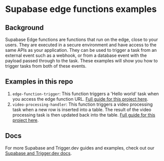 # Supabase edge functions examples

## Background

Supabase Edge functions are functions that run on the edge, close to your users. They are executed in a secure environment and have access to the same APIs as your application. They can be used to trigger a task from an external event such as a webhook, or from a database event with the payload passed through to the task. These examples will show you how to trigger tasks from both of these events.

## Examples in this repo

1. `edge-function-trigger`: This function triggers a 'Hello world' task when you access the edge function URL. [Full guide for this project here](https://trigger.dev/docs/guides/frameworks/supabase-edge-functions-basic).
2. `video-processing-handler`: This function triggers a video processing task when a new row is inserted into a table. The result of the video processing task is then updated back into the table. [Full guide for this project here](https://trigger.dev/docs/guides/frameworks/supabase-edge-functions-database-webhooks).

## Docs

For more Supabase and Trigger.dev guides and examples, check out our [Supabase and Trigger.dev docs](https://trigger.dev/docs/guides/frameworks/supabase-guides-overview).
